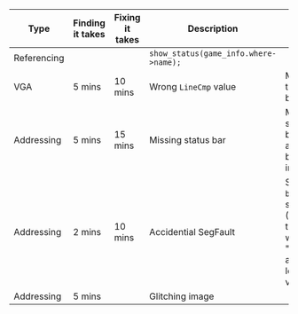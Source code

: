 | Type | Finding it takes | Fixing it takes | Description | Solution |
| ---- | ---------------- | --------------- | ----------- | -------- |
| Referencing | | | `show_status(game_info.where->name);` | |
| VGA | 5 mins | 10 mins | Wrong `LineCmp` value | Multiply the value by 2 |
| Addressing | 5 mins | 15 mins | Missing status bar | Move status bar's address before the image |
| Addressing | 2 mins | 10 mins | Accidential SegFault | Set the bar `buffer` as static<br>(Otherwise, there's a warning of<br>"returning address of local variable")
| Addressing | 5 mins | | Glitching image | |